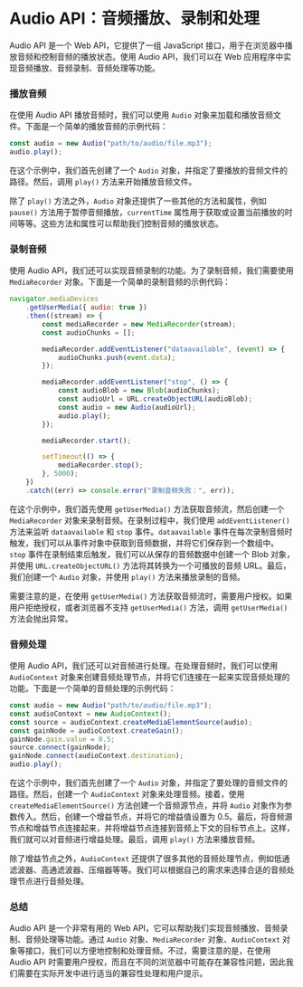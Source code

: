 # Audio API：音频播放、录制和处理

Audio API 是一个 Web API，它提供了一组 JavaScript 接口，用于在浏览器中播放音频和控制音频的播放状态。使用 Audio API，我们可以在 Web 应用程序中实现音频播放、音频录制、音频处理等功能。

### 播放音频

在使用 Audio API 播放音频时，我们可以使用 `Audio` 对象来加载和播放音频文件。下面是一个简单的播放音频的示例代码：

```javascript
const audio = new Audio("path/to/audio/file.mp3");
audio.play();
```

在这个示例中，我们首先创建了一个 `Audio` 对象，并指定了要播放的音频文件的路径。然后，调用 `play()` 方法来开始播放音频文件。

除了 `play()` 方法之外，`Audio` 对象还提供了一些其他的方法和属性，例如 `pause()` 方法用于暂停音频播放，`currentTime` 属性用于获取或设置当前播放的时间等等。这些方法和属性可以帮助我们控制音频的播放状态。

### 录制音频

使用 Audio API，我们还可以实现音频录制的功能。为了录制音频，我们需要使用 `MediaRecorder` 对象。下面是一个简单的录制音频的示例代码：

```javascript
navigator.mediaDevices
	.getUserMedia({ audio: true })
	.then((stream) => {
		const mediaRecorder = new MediaRecorder(stream);
		const audioChunks = [];

		mediaRecorder.addEventListener("dataavailable", (event) => {
			audioChunks.push(event.data);
		});

		mediaRecorder.addEventListener("stop", () => {
			const audioBlob = new Blob(audioChunks);
			const audioUrl = URL.createObjectURL(audioBlob);
			const audio = new Audio(audioUrl);
			audio.play();
		});

		mediaRecorder.start();

		setTimeout(() => {
			mediaRecorder.stop();
		}, 5000);
	})
	.catch((err) => console.error("录制音频失败：", err));
```

在这个示例中，我们首先使用 `getUserMedia()` 方法获取音频流，然后创建一个 `MediaRecorder` 对象来录制音频。在录制过程中，我们使用 `addEventListener()` 方法来监听 `dataavailable` 和 `stop` 事件。`dataavailable` 事件在每次录制音频时触发，我们可以从事件对象中获取到音频数据，并将它们保存到一个数组中。`stop` 事件在录制结束后触发，我们可以从保存的音频数据中创建一个 Blob 对象，并使用 `URL.createObjectURL()` 方法将其转换为一个可播放的音频 URL。最后，我们创建一个 `Audio` 对象，并使用 `play()` 方法来播放录制的音频。

需要注意的是，在使用 `getUserMedia()` 方法获取音频流时，需要用户授权。如果用户拒绝授权，或者浏览器不支持 `getUserMedia()` 方法，调用 `getUserMedia()` 方法会抛出异常。

### 音频处理

使用 Audio API，我们还可以对音频进行处理。在处理音频时，我们可以使用 `AudioContext` 对象来创建音频处理节点，并将它们连接在一起来实现音频处理的功能。下面是一个简单的音频处理的示例代码：

```javascript
const audio = new Audio("path/to/audio/file.mp3");
const audioContext = new AudioContext();
const source = audioContext.createMediaElementSource(audio);
const gainNode = audioContext.createGain();
gainNode.gain.value = 0.5;
source.connect(gainNode);
gainNode.connect(audioContext.destination);
audio.play();
```

在这个示例中，我们首先创建了一个 `Audio` 对象，并指定了要处理的音频文件的路径。然后，创建一个 `AudioContext` 对象来处理音频。接着，使用 `createMediaElementSource()` 方法创建一个音频源节点，并将 `Audio` 对象作为参数传入。然后，创建一个增益节点，并将它的增益值设置为 0.5。最后，将音频源节点和增益节点连接起来，并将增益节点连接到音频上下文的目标节点上。这样，我们就可以对音频进行增益处理。最后，调用 `play()` 方法来播放音频。

除了增益节点之外，`AudioContext` 还提供了很多其他的音频处理节点，例如低通滤波器、高通滤波器、压缩器等等。我们可以根据自己的需求来选择合适的音频处理节点进行音频处理。

### 总结

Audio API 是一个非常有用的 Web API，它可以帮助我们实现音频播放、音频录制、音频处理等功能。通过 `Audio` 对象、`MediaRecorder` 对象、`AudioContext` 对象等接口，我们可以方便地控制和处理音频。不过，需要注意的是，在使用 Audio API 时需要用户授权，而且在不同的浏览器中可能存在兼容性问题，因此我们需要在实际开发中进行适当的兼容性处理和用户提示。
